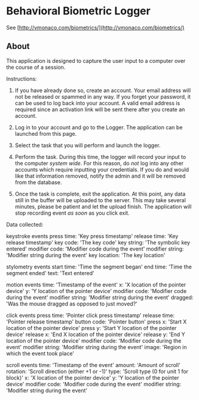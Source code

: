 # Behavioral Biometric Logger

See [http://vmonaco.com/biometrics/](http://vmonaco.com/biometrics/)

## About

This application is designed to capture the user input to a computer over the course of a session. 

Instructions:
1. If you have already done so, create an account. Your email address will not be released or spammed in any way. If you forget your password, it can be used to log back into your account. A valid email address is required since an activation link will be sent there after you create an account.

2. Log in to your account and go to the Logger. The application can be launched from this page.

3. Select the task that you will perform and launch the logger. 

5. Perform the task. During this time, the logger will record your input to the computer *system wide*. For this reason, do *not* log into any other accounts which require inputting your credentials. If you do and would like that information removed, notify the admin and it will be removed from the database.

6. Once the task is complete, exit the application. At this point, any data still in the buffer will be uploaded to the server. This may take several minutes, please be patient and let the upload finish. The application will stop recording event *as soon* as you click exit.


Data collected:

keystroke events
    press time: 'Key press timestamp'
    release time: 'Key release timestamp'
    key code: 'The key code'
    key string: 'The symbolic key entered'
    modifier code: 'Modifier code during the event'
    modifier string: 'Modifier string during the event'
    key location: 'The key location'

stylometry events
    start time: 'Time the segment began'
    end time: 'Time the segment ended'
    text: 'Text entered'

motion events
    time: 'Timestamp of the event'
    x: 'X location of the pointer device'
    y: 'Y location of the pointer device'
    modifier code: 'Modifier code during the event'
    modifier string: 'Modifier string during the event'
    dragged: 'Was the mouse dragged as opposed to just moved?'

click events
    press time: 'Pointer click press timestamp'
    release time: 'Pointer release timestamp'
    button code: 'Pointer button'
    press x: 'Start X location of the pointer device'
    press y: 'Start Y location of the pointer device'
    release x: 'End X location of the pointer device'
    release y: 'End Y location of the pointer device'
    modifier code: 'Modifier code during the event'
    modifier string: 'Modifier string during the event'
    image: 'Region in which the event took place'

scroll events
    time: 'Timestamp of the event'
    amount: 'Amount of scroll'
    rotation: 'Scroll direction (either +1 or -1)'
    type: 'Scroll type (0 for unit 1 for block)'
    x: 'X location of the pointer device'
    y: 'Y location of the pointer device'
    modifier code: 'Modifier code during the event'
    modifier string: 'Modifier string during the event'
